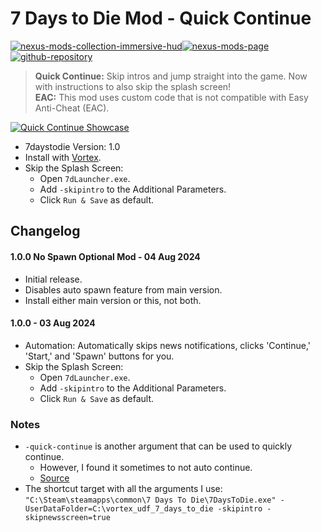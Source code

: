 # 7 Days to Die Mod - Quick Continue

[![nexus-mods-collection-immersive-hud](https://img.shields.io/badge/Nexus%20Mods%20Collection-Immersive%20HUD%20-orange?style=flat-square&logo=spinrilla)](https://next.nexusmods.com/7daystodie/collections/epfqzi)[![nexus-mods-page](https://img.shields.io/badge/Nexus%20Mod-Quick%20Continue%20-orange?style=flat-square&logo=spinrilla)](https://www.nexusmods.com/7daystodie/mods/5631)[![github-repository](https://img.shields.io/badge/GitHub-Repository-green?style=flat-square&logo=github)](https://github.com/rdok/7daystodie_mod_quick_continue)

> **Quick Continue:** Skip intros and jump straight into the game. Now with instructions to also skip the splash screen!  
> **EAC:** This mod uses custom code that is not compatible with Easy Anti-Cheat (EAC).

[![Quick Continue Showcase](https://github.com/rdok/7daystodie_mod_quick_continue/blob/main/documentation/showcase.gif?raw=true)](https://www.nexusmods.com/7daystodie/mods/5631)

- 7daystodie Version: 1.0
- Install with [Vortex](https://www.nexusmods.com/about/vortex/).
- Skip the Splash Screen:
  - Open `7dLauncher.exe`.
  - Add `-skipintro` to the Additional Parameters.
  - Click `Run & Save` as default.

## Changelog
#### 1.0.0 No Spawn Optional Mod - 04 Aug 2024
- Initial release. 
- Disables auto spawn feature from main version.
- Install either main version or this, not both.

#### 1.0.0 - 03 Aug 2024
- Automation: Automatically skips news notifications, clicks 'Continue,' 'Start,' and 'Spawn' buttons for you.
- Skip the Splash Screen:
  - Open `7dLauncher.exe`.
  - Add `-skipintro` to the Additional Parameters.
  - Click `Run & Save` as default.

### Notes
- `-quick-continue` is another argument that can be used to quickly continue.
  - However, I found it sometimes to not auto continue.
  - [Source](https://discord.com/channels/243577046616375297/592825661211672576/1277159941270142976)
- The shortcut target with all the arguments I use:  `"C:\Steam\steamapps\common\7 Days To Die\7DaysToDie.exe" -UserDataFolder=C:\vortex_udf_7_days_to_die -skipintro -skipnewsscreen=true`